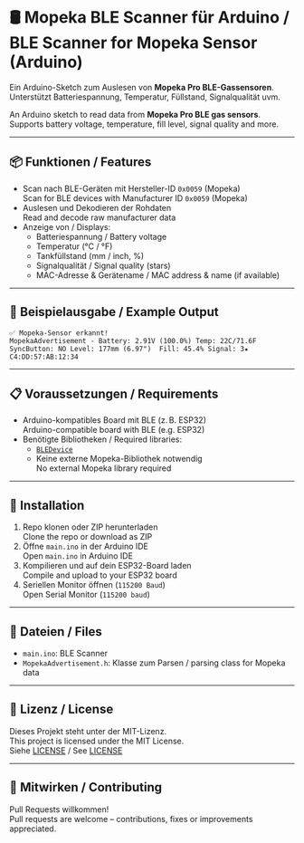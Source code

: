# 🛢️ Mopeka BLE Scanner für Arduino / BLE Scanner for Mopeka Sensor (Arduino)

Ein Arduino-Sketch zum Auslesen von **Mopeka Pro BLE-Gassensoren**. Unterstützt Batteriespannung, Temperatur, Füllstand, Signalqualität uvm.

An Arduino sketch to read data from **Mopeka Pro BLE gas sensors**. Supports battery voltage, temperature, fill level, signal quality and more.

---

## 📦 Funktionen / Features

- Scan nach BLE-Geräten mit Hersteller-ID `0x0059` (Mopeka)  
  Scan for BLE devices with Manufacturer ID `0x0059` (Mopeka)
- Auslesen und Dekodieren der Rohdaten  
  Read and decode raw manufacturer data
- Anzeige von / Displays:
  - Batteriespannung / Battery voltage
  - Temperatur (°C / °F)
  - Tankfüllstand (mm / inch, %)
  - Signalqualität / Signal quality (stars)
  - MAC-Adresse & Gerätename / MAC address & name (if available)

---

## 🚀 Beispielausgabe / Example Output

```
✅ Mopeka-Sensor erkannt!
MopekaAdvertisement - Battery: 2.91V (100.0%) Temp: 22C/71.6F SyncButton: NO Level: 177mm (6.97")  Fill: 45.4% Signal: 3★
C4:DD:57:AB:12:34
```

---

## 📋 Voraussetzungen / Requirements

- Arduino-kompatibles Board mit BLE (z. B. ESP32)  
  Arduino-compatible board with BLE (e.g. ESP32)
- Benötigte Bibliotheken / Required libraries:
  - [`BLEDevice`](https://github.com/nkolban/ESP32_BLE_Arduino)
  - Keine externe Mopeka-Bibliothek notwendig  
    No external Mopeka library required

---

## 🔧 Installation

1. Repo klonen oder ZIP herunterladen  
   Clone the repo or download as ZIP  
2. Öffne `main.ino` in der Arduino IDE  
   Open `main.ino` in Arduino IDE  
3. Kompilieren und auf dein ESP32-Board laden  
   Compile and upload to your ESP32 board  
4. Seriellen Monitor öffnen (`115200 Baud`)  
   Open Serial Monitor (`115200 baud`)

---

## 📁 Dateien / Files

- `main.ino`: BLE Scanner
- `MopekaAdvertisement.h`: Klasse zum Parsen / parsing class for Mopeka data

---

## 📜 Lizenz / License

Dieses Projekt steht unter der MIT-Lizenz.  
This project is licensed under the MIT License.  
Siehe [LICENSE](LICENSE) / See [LICENSE](LICENSE)

---

## 🤝 Mitwirken / Contributing

Pull Requests willkommen!  
Pull requests are welcome – contributions, fixes or improvements appreciated.

